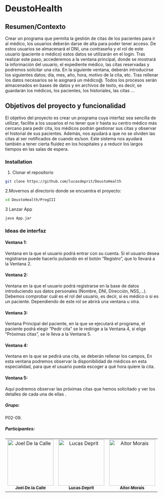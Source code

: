 # DeustoHealth
## Resumen/Contexto

Crear un programa que permita la gestión de citas de los pacientes para ir al médico, los usuarios deberán darse de alta para poder tener acceso. De estos usuarios se almacenará el DNI, una contraseña y el rol de este usuario (paciente o médico) estos datos se utilizarán en el login. Tras realizar este paso, accederemos a la ventana principal, donde se mostrará la información del usuario, el expediente médico, las citas reservadas y podremos solicitar una cita. En la siguiente ventana, deberán introducirse los siguientes datos; día, mes, año, hora, motivo de la cita, etc. Tras rellenar los datos necesarios se le asignará un médico@. Todos los procesos serán almacenados en bases de datos y en archivos de texto, es decir, se guardarán los médicos, los pacientes, los historiales, las citas … 

## Objetivos del proyecto y funcionalidad

El objetivo del proyecto es crear un programa cuya interfaz sea sencilla de utilizar, facilite a los usuarios el no tener que ir hasta su centro médico más cercano para pedir cita, los médicos podrán gestionar sus citas y observar el historial de sus pacientes. Además, nos ayudará a que no se olviden las citas al ser notificados de cuando es/son.
Este sistema nos ayudará también a tener cierta fluidez en los hospitales y a reducir los largos tiempos en las salas de espera.


### Installation

1. Clonar el repositorio
```sh
git clone https://github.com/lucasdeprit/DeustoHealth
```
2.Movernos al directorio donde se encuentra el proyecto:
```sh
cd DeustoHealth/ProgIII
```
3 Lanzar App
```sh
java App.jar
```



### Ideas de interfaz

#### Ventana 1: 
Ventana en la que el usuario podrá entrar con su cuenta. Si el usuario desea registrarse puede hacerlo pulsando en el botón
“Registro”, que lo llevará a la Ventana 2.

####  Ventana 2: 
Ventana en la que el usuario podrá registrarse en la base de datos introduciendo sus datos personales (Nombre, DNI,
Dirección, NSS,...).
Debemos comprobar cuál es el rol del usuario, es decir, si es médico o si es un paciente. Dependiendo de este rol se abrirá una
ventana u otra.

#### Ventana 3: 
Ventana Principal  del paciente, en la que se ejecutará el programa, el paciente podrá elegir “Pedir cita” se le redirige
a la Ventana 4, si elige “Próximas citas”, se le lleva a la Ventana 5.

#### Ventana 4: 
Ventana en la que se pedirá una cita, se deberán rellenar los campos,  En esta ventana podremos observar la disponibilidad de médicos en esta especialidad, para que el usuario pueda 
escoger a qué hora quiere la cita.

#### Ventana 5:
Aquí podremos observar las próximas citas que hemos solicitado y ver los detalles de cada una de ellas . 

##### Grupo:
P02-09.
##### Participantes:
<table align="center">
  <tr>
<td align="center"><a href="https://github.com/joeldelacalle">
 <img src="https://avatars2.githubusercontent.com/u/43130347?s=400&v=4" 
        width="150px;" alt="Joel De la Calle"/><br /><sub><b>Joel De la Calle </b></sub></a><br/></td>
<td align="center"><a href="https://github.com/lucasdeprit">
 <img src="https://avatars1.githubusercontent.com/u/33033880?s=400&v=4" 
        width="150px;" alt="Lucas Deprit"/><br /><sub><b>Lucas Deprit</b></sub></a><br/></td>
<td align="center"><a href="https://github.com/aitormorais">
  <img src="https://avatars3.githubusercontent.com/u/43671531?s=400&v=4" 
        width="150px;" alt="Aitor Morais"/><br /><sub><b>Aitor Morais</b></sub></a><br/></td>
  </tr>
</table>
